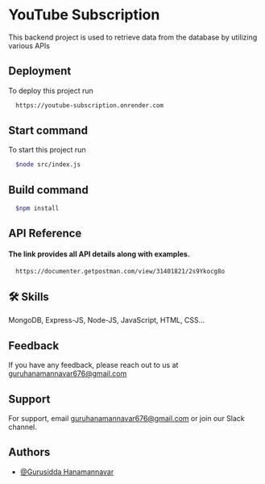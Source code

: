 # YouTube Subscription

This backend project is used to retrieve data from the database by utilizing various APIs 

## Deployment

To deploy this project run

```bash
  https://youtube-subscription.onrender.com
```

## Start command

To start this project run

```bash
  $node src/index.js
```


## Build command

```bash
  $npm install
```


## API Reference

#### The link provides all API details along with examples.

```http 
  https://documenter.getpostman.com/view/31401821/2s9Ykocg8o
```


## 🛠 Skills
MongoDB, Express-JS, Node-JS, JavaScript, HTML, CSS...

## Feedback

If you have any feedback, please reach out to us at guruhanamannavar676@gmail.com


## Support

For support, email guruhanamannavar676@gmail.com or join our Slack channel.


## Authors

- [@Gurusidda Hanamannavar](https://github.com/dreamboyguru)

